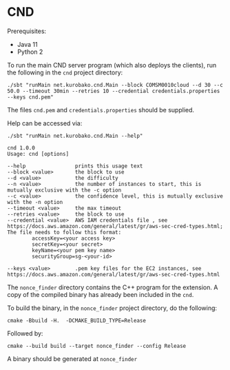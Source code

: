  CND
 ===

Prerequisites:

 * Java 11
 * Python 2

To run the main CND server program (which also deploys the clients), run the following in the `cnd` project directory:

    ./sbt "runMain net.kurobako.cnd.Main --block COMSM0010cloud --d 30 --c 50.0 --timeout 30min --retries 10 --credential credentials.properties --keys cnd.pem"

The files `cnd.pem` and `credentials.properties` should be supplied. 

Help can be accessed via:

    ./sbt "runMain net.kurobako.cnd.Main --help"

    cnd 1.0.0
    Usage: cnd [options]

    --help                prints this usage text
    --block <value>       the block to use
    --d <value>           the difficulty
    --n <value>           the number of instances to start, this is mutually exclusive with the -c option
    --c <value>           the confidence level, this is mutually exclusive with the -n option
    --timeout <value>     the max timeout
    --retries <value>     the block to use
    --credential <value>  AWS IAM credentials file , see https://docs.aws.amazon.com/general/latest/gr/aws-sec-cred-types.html;
    The file needs to follow this format:
            accessKey=<your access key>
            secretKey=<your secret>
            keyName=<your pem key name>
            securityGroup=sg-<your-id>
    
    --keys <value>        .pem key files for the EC2 instances, see https://docs.aws.amazon.com/general/latest/gr/aws-sec-cred-types.html

The `nonce_finder` directory contains the C++ program for the extension. 
A copy of the compiled binary has already been included in the `cnd`.

To build the binary, in the `nonce_finder` project directory, do the following:
    
    cmake -Bbuild -H.  -DCMAKE_BUILD_TYPE=Release 

Followed by:


    cmake --build build --target nonce_finder --config Release

A binary should be generated at `nonce_finder`
    